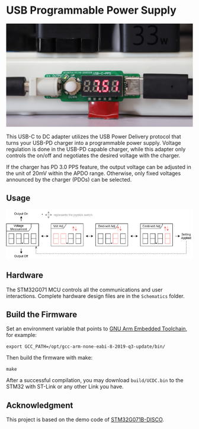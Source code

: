 # USB Programmable Power Supply

![Photo](Docs/UCDC-Photo.jpg)

This USB-C to DC adapter utilizes the USB Power Delivery protocol that turns your USB-PD charger into a programmable power supply. Voltage regulation is done in the USB-PD capable charger, while this adapter only controls the on/off and negotiates the desired voltage with the charger.

If the charger has PD 3.0 PPS feature, the output voltage can be adjusted in the unit of 20mV within the APDO range. Otherwise, only fixed voltages announced by the charger (PDOs) can be selected.

## Usage

![Usage](Docs/instructions.png)

## Hardware

The STM32G071 MCU controls all the communications and user interactions. Complete hardware design files are in the `Schematics` folder.

## Build the Firmware

Set an environment variable that points to [GNU Arm Embedded Toolchain](https://developer.arm.com/tools-and-software/open-source-software/developer-tools/gnu-toolchain/gnu-rm/downloads), for example:

```
export GCC_PATH=/opt/gcc-arm-none-eabi-8-2019-q3-update/bin/
```

Then build the firmware with make:

```
make
```

After a successful compilation, you may download `build/UCDC.bin` to the STM32 with ST-Link or any other Link you have.


## Acknowledgment

This project is based on the demo code of [STM32G071B-DISCO](https://www.st.com/en/evaluation-tools/stm32g071b-disco.html).

